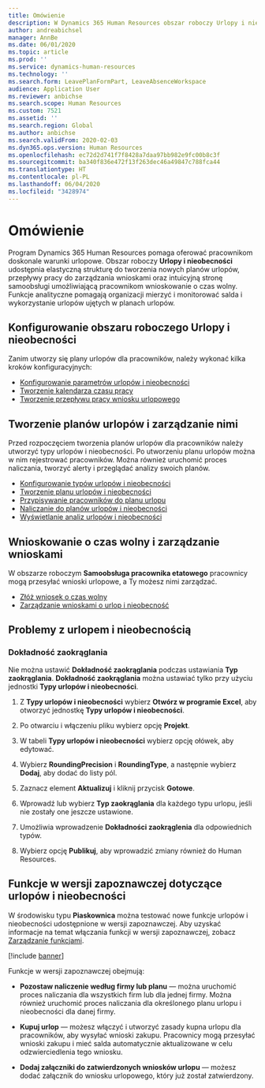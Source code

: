 ```yaml
---
title: Omówienie
description: W Dynamics 365 Human Resources obszar roboczy Urlopy i nieobecności udostępnia elastyczną strukturę do tworzenia nowych planów urlopów, przepływy pracy do zarządzania wnioskami oraz intuicyjną stronę samoobsługi umożliwiającą pracownikom wnioskowanie o czas wolny.
author: andreabichsel
manager: AnnBe
ms.date: 06/01/2020
ms.topic: article
ms.prod: ''
ms.service: dynamics-human-resources
ms.technology: ''
ms.search.form: LeavePlanFormPart, LeaveAbsenceWorkspace
audience: Application User
ms.reviewer: anbichse
ms.search.scope: Human Resources
ms.custom: 7521
ms.assetid: ''
ms.search.region: Global
ms.author: anbichse
ms.search.validFrom: 2020-02-03
ms.dyn365.ops.version: Human Resources
ms.openlocfilehash: ec72d2d741f7f8428a7daa97bb982e9fc00b8c3f
ms.sourcegitcommit: ba340f836e472f13f263dec46a49847c788fca44
ms.translationtype: HT
ms.contentlocale: pl-PL
ms.lasthandoff: 06/04/2020
ms.locfileid: "3428974"
---
```

# <a name="overview"></a>Omówienie

Program Dynamics 365 Human Resources pomaga oferować pracownikom doskonale warunki urlopowe. Obszar roboczy **Urlopy i nieobecności** udostępnia elastyczną strukturę do tworzenia nowych planów urlopów, przepływy pracy do zarządzania wnioskami oraz intuicyjną stronę samoobsługi umożliwiającą pracownikom wnioskowanie o czas wolny. Funkcje analityczne pomagają organizacji mierzyć i monitorować salda i wykorzystanie urlopów ujętych w planach urlopów.

## <a name="set-up-leave-and-absence"></a>Konfigurowanie obszaru roboczego Urlopy i nieobecności

Zanim utworzy się plany urlopów dla pracowników, należy wykonać kilka kroków konfiguracyjnych:

- [Konfigurowanie parametrów urlopów i nieobecności](hr-leave-and-absence-parameters.md)
- [Tworzenie kalendarza czasu pracy](hr-leave-and-absence-working-time-calendar.md)
- [Tworzenie przepływu pracy wniosku urlopowego](hr-leave-and-absence-workflow.md)

## <a name="create-and-manage-leave-plans"></a>Tworzenie planów urlopów i zarządzanie nimi

Przed rozpoczęciem tworzenia planów urlopów dla pracowników należy utworzyć typy urlopów i nieobecności. Po utworzeniu planu urlopów można w nim rejestrować pracowników. Można również uruchomić proces naliczania, tworzyć alerty i przeglądać analizy swoich planów.

- [Konfigurowanie typów urlopów i nieobecności](hr-leave-and-absence-types.md)
- [Tworzenie planu urlopów i nieobecności](hr-leave-and-absence-plans.md)
- [Przypisywanie pracowników do planu urlopu](hr-leave-and-absence-enroll.md)
- [Naliczanie do planów urlopów i nieobecności](hr-leave-and-absence-accrue.md)
- [Wyświetlanie analiz urlopów i nieobecności](hr-leave-and-absence-analytics.md)

## <a name="request-time-off-and-manage-requests"></a>Wnioskowanie o czas wolny i zarządzanie wnioskami

W obszarze roboczym **Samoobsługa pracownika etatowego** pracownicy mogą przesyłać wnioski urlopowe, a Ty możesz nimi zarządzać.

- [Złóż wniosek o czas wolny](hr-employee-self-service-request-time-off.md)
- [Zarządzanie wnioskami o urlop i nieobecność](hr-employee-self-service-manage-requests.md)

## <a name="leave-and-absence-known-issues"></a>Problemy z urlopem i nieobecnością

### <a name="rounding-precision"></a>Dokładność zaokrąglania

Nie można ustawić **Dokładność zaokrąglania** podczas ustawiania **Typ zaokrąglania**. **Dokładność zaokrąglania** można ustawiać tylko przy użyciu jednostki **Typy urlopów i nieobecności**. 

1. Z **Typy urlopów i nieobecności** wybierz **Otwórz w programie Excel**, aby otworzyć jednostkę **Typy urlopów i nieobecności**.

2. Po otwarciu i włączeniu pliku wybierz opcję **Projekt**.

3. W tabeli **Typy urlopów i nieobecności** wybierz opcję ołówek, aby edytować.

4. Wybierz **RoundingPrecision** i **RoundingType**, a następnie wybierz **Dodaj**, aby dodać do listy pól.

5. Zaznacz element **Aktualizuj** i kliknij przycisk **Gotowe**.

6. Wprowadź lub wybierz **Typ zaokrąglania** dla każdego typu urlopu, jeśli nie zostały one jeszcze ustawione. 

7. Umożliwia wprowadzenie **Dokładności zaokrąglenia** dla odpowiednich typów.

8. Wybierz opcję **Publikuj**, aby wprowadzić zmiany również do Human Resources.

## <a name="leave-and-absence-preview-features"></a>Funkcje w wersji zapoznawczej dotyczące urlopów i nieobecności

W środowisku typu **Piaskownica** można testować nowe funkcje urlopów i nieobecności udostępnione w wersji zapoznawczej. Aby uzyskać informacje na temat włączania funkcji w wersji zapoznawczej, zobacz [Zarządzanie funkcjami](hr-admin-manage-features.md). 

[!include [banner](includes/preview-feature.md)]

Funkcje w wersji zapoznawczej obejmują:

- **Pozostaw naliczenie według firmy lub planu** — można uruchomić proces naliczania dla wszystkich firm lub dla jednej firmy. Można również uruchomić proces naliczania dla określonego planu urlopu i nieobecności dla danej firmy. 

- **Kupuj urlop** — możesz włączyć i utworzyć zasady kupna urlopu dla pracowników, aby wysyłać wnioski zakupu. Pracownicy mogą przesyłać wnioski zakupu i mieć salda automatycznie aktualizowane w celu odzwierciedlenia tego wniosku.  

- **Dodaj załączniki do zatwierdzonych wniosków urlopu** — możesz dodać załącznik do wniosku urlopowego, który już został zatwierdzony. 

